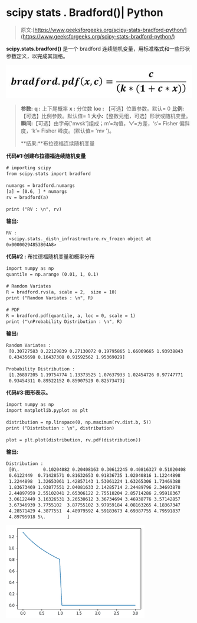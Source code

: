 # scipy stats . Bradford()| Python

> 原文:[https://www.geeksforgeeks.org/scipy-stats-bradford-python/](https://www.geeksforgeeks.org/scipy-stats-bradford-python/)

**scipy.stats.bradford()** 是一个 bradford 连续随机变量，用标准格式和一些形状参数定义，以完成其规格。

![](img/74ea361511331fe01b39cc9e4e9d4988.png)

> **参数:**
> **q :** 上下尾概率
> **x :** 分位数
> **loc :** 【可选】位置参数。默认= 0
> **比例:**【可选】比例参数。默认值= 1
> **大小:**【整数元组，可选】形状或随机变量。
> **瞬间:**【可选】由字母['mvsk']组成；m’=均值，‘v’=方差，‘s’= Fisher 偏斜度，‘k’= Fisher 峰度。(默认值= 'mv ')。
> 
> **结果:**布拉德福连续随机变量

**代码#1:创建布拉德福连续随机变量**

```
# importing scipy
from scipy.stats import bradford

numargs = bradford.numargs
[a] = [0.6, ] * numargs
rv = bradford(a)

print ("RV : \n", rv)
```

**输出:**

```
RV : 
 <scipy.stats._distn_infrastructure.rv_frozen object at 0x00000294853B04A8>

```

**代码#2 :** 布拉德福随机变量和概率分布

```
import numpy as np
quantile = np.arange (0.01, 1, 0.1)

# Random Variates
R = bradford.rvs(a, scale = 2,  size = 10)
print ("Random Variates : \n", R)

# PDF
R = bradford.pdf(quantile, a, loc = 0, scale = 1)
print ("\nProbability Distribution : \n", R)
```

**输出:**

```
Random Variates : 
 [0.30727583 0.22129839 0.27130072 0.19795865 1.66069665 1.93938843
 0.43435698 0.16437308 0.91592562 1.95369029]

Probability Distribution : 
 [1.26897205 1.19754774 1.13373525 1.07637933 1.02454726 0.97747771
 0.93454311 0.89522152 0.85907529 0.82573473]
```

**代码#3:图形表示。**

```
import numpy as np
import matplotlib.pyplot as plt

distribution = np.linspace(0, np.maximum(rv.dist.b, 5))
print ("Distribution : \n", distribution)

plot = plt.plot(distribution, rv.pdf(distribution))
```

**输出:**

```
Distribution : 
 [0\.         0.10204082 0.20408163 0.30612245 0.40816327 0.51020408
 0.6122449  0.71428571 0.81632653 0.91836735 1.02040816 1.12244898
 1.2244898  1.32653061 1.42857143 1.53061224 1.63265306 1.73469388
 1.83673469 1.93877551 2.04081633 2.14285714 2.24489796 2.34693878
 2.44897959 2.55102041 2.65306122 2.75510204 2.85714286 2.95918367
 3.06122449 3.16326531 3.26530612 3.36734694 3.46938776 3.57142857
 3.67346939 3.7755102  3.87755102 3.97959184 4.08163265 4.18367347
 4.28571429 4.3877551  4.48979592 4.59183673 4.69387755 4.79591837
 4.89795918 5\.        ]
```

![](img/498c929f9f3e6ea1467dc6d9764ff541.png)